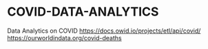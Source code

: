 # COVID-DATA-ANALYTICS
Data Analytics on COVID
https://docs.owid.io/projects/etl/api/covid/
https://ourworldindata.org/covid-deaths
